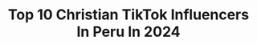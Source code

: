 ---
title: Top 10 Christian TikTok Influencers In Peru In 2024
description: >-
  Find top christian TikTok influencers in Peru in 2024. Most popular hashtags: #peru #parati #fyp.
platform: TikTok
hits: 23
text_top: Analyze the top-rated TikTok profiles on inBeat.
text_bottom: Our platform aggregates 23 TikTok influencers like this in Peru for you to contact.
profiles:
  - username: "johananana"
    fullname: >-
      Johanna De La Cruz 
    bio: >-
      ✨Hija de Dios✨ 📍Perú ig: johanaadelacruz
    location: "Peru"
    followers: 1300000
    engagement: 1213
    commentsToLikes: 0.015071
    id: ckal76tate0ce0i78lzfy8siv
    verified: true
    hashtags: "#parati, #comedia, #fyp, #christian"
  - username: "jackeline_v05"
    fullname: >-
      Jackeline Vargas
    bio: >-
      "Dignidad" saliendo del chat 🤡
    location: "Peru"
    followers: 3973
    engagement: 2164
    commentsToLikes: 0.035564
    id: ckb9nxufjhzo30j23c9diy019
    verified: false
    hashtags: "#tiktok, #peru, #viral, #fyp"
  - username: "tonderooficial"
    fullname: >-
      Tondero Oficial
    bio: >-
      ¡Tiktokea con nuestros videos y podrás salir en nuestros stories de Instagram!
    location: "Peru"
    followers: 121200
    engagement: 684
    commentsToLikes: 0.007626
    id: ckbldhvgr7pt50j2332gama2h
    verified: false
    hashtags: "#solteracodiciada, #tondero, #tiktokers, #asumareelshow"
  - username: "anasofslr"
    fullname: >-
      Ana Sofía López
    bio: >-
      @anasofialopezr29
    location: "Peru"
    followers: 4487
    engagement: 1542
    commentsToLikes: 0.002751
    id: ckbl31ykq0dkx0j23k1q6bmnq
    verified: false
    hashtags: "#comedy, #christiansbelike, #cabosanlucasmexico, #cabosanlucas"
  - username: "christiannova.tv"
    fullname: >-
      Christian Gonzalez
    bio: >-
      Por aquí viendo qué fluye y subo cualquier cosa así que sigale no más😎
    location: "Peru"
    followers: 79300
    engagement: 429
    commentsToLikes: 0.053910
    id: ck9e1u5qqcb7l0j78gu4jc9rk
    verified: false
    hashtags: "#ense, #paratiiiiiiiiii, #paratiii, #tiktoktrucos"
  - username: "christianarakakis"
    fullname: >-
      Christian Arakaki So
    bio: >-
      🇯🇵 🇵🇪 Full joda 🤪
    location: "Peru"
    followers: 133900
    engagement: 834
    commentsToLikes: 0.017502
    id: ckb9pyqfdlgx20j23hposxxvy
    verified: false
    hashtags: "#hechapamichallenge, #per, #salsa, #peru"
  - username: "joelfuentes09"
    fullname: >-
      Joel Fuentes
    bio: >-
      🇵🇪 - 21 📩: hola@zappingmedia.pe LIVES solo en @arrozconhuevocrew
    location: "Peru"
    followers: 660400
    engagement: 1928
    commentsToLikes: 0.018575
    id: cka0u39r7siam0i785qmi0yjd
    verified: false
    hashtags: "#peru, #stitch, #arrozconhuevocrew, #dance"
  - username: "danielasa05"
    fullname: >-
      danielasa
    bio: >-
      peruana♉️❤️ Bienvenidos a mi mundo loco 🦖🌍 🇯🇵×🇵🇪💓
    location: "Peru"
    followers: 63600
    engagement: 636
    commentsToLikes: 0.022808
    id: ck83zavsmz91m0j78tax6htf4
    verified: false
    hashtags: "#barbiegirl, #tiktokperu, #borrachas, #potazio"
  - username: "keyla2511"
    fullname: >-
      Keyla Bravo Salas
    bio: >-
      Sígueme y tu Crush te hablará ✨ IG:@keyla2511
    location: "Peru"
    followers: 11200
    engagement: 554
    commentsToLikes: 0.044744
    id: ck9eqvcu1yzio0j78bcpxyhvf
    verified: false
    hashtags: "#foryou, #parati, #fyp, #trend"
  - username: "jonadaquino"
    fullname: >-
      jona aquino
    bio: >-
      cristiano ✝️❤️ sígueme en Ig😳 Estudio Bíblico en ZOOM |vie 8.00 pm. Lima/Bog 🔥
    location: "Peru"
    followers: 58700
    engagement: 2899
    commentsToLikes: 0.019321
    id: ckav8g6tbfqsr0j239vzmxw6u
    verified: false
    hashtags: "#cristianosentiktok, #jonadaquino, #cristianosinfluencers, #tiktokscristianos"
---